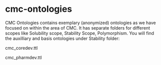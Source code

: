 # cmc-ontologies
CMC Ontologies contains exemplary (anonymized) ontologies as we have focused on within the area of CMC. It has separate folders for different scopes like Solubility scope, Stability Scope, Polymorphism. You will find the auxilliary and basis ontologies under Stability folder:

cmc_coredev.ttl

cmc_pharmdev.ttl 
